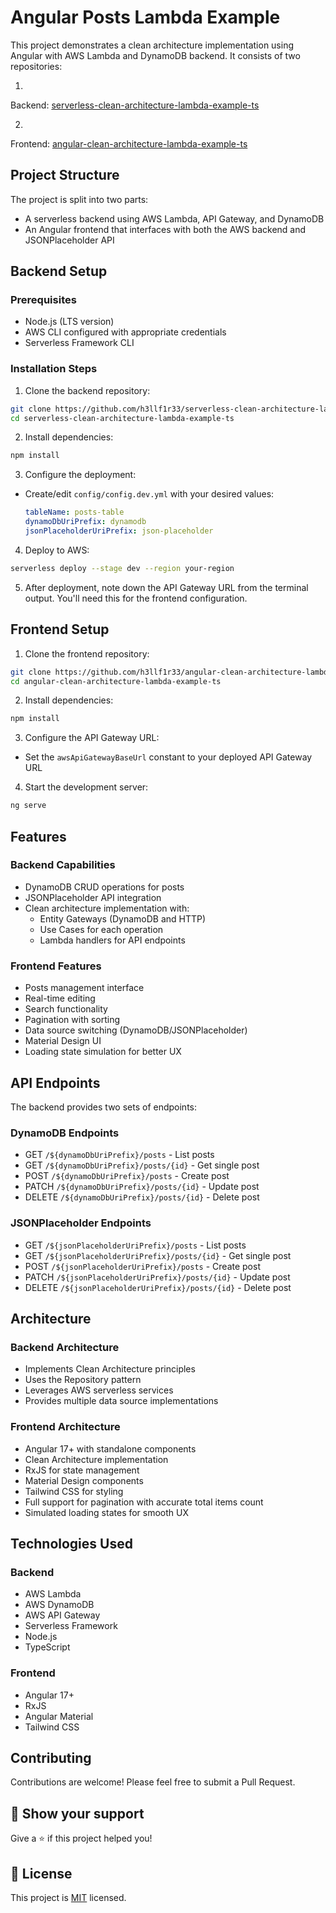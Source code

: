 # Angular Posts Lambda Example

This project demonstrates a clean architecture implementation using Angular with AWS Lambda and DynamoDB backend. It
consists of two repositories:

1.

Backend: [serverless-clean-architecture-lambda-example-ts](https://github.com/h3llf1r33/serverless-clean-architecture-lambda-example-ts)

2.

Frontend: [angular-clean-architecture-lambda-example-ts](https://github.com/h3llf1r33/angular-clean-architecture-lambda-example-ts)

## Project Structure

The project is split into two parts:

- A serverless backend using AWS Lambda, API Gateway, and DynamoDB
- An Angular frontend that interfaces with both the AWS backend and JSONPlaceholder API

## Backend Setup

### Prerequisites

- Node.js (LTS version)
- AWS CLI configured with appropriate credentials
- Serverless Framework CLI

### Installation Steps

1. Clone the backend repository:

```bash
git clone https://github.com/h3llf1r33/serverless-clean-architecture-lambda-example-ts
cd serverless-clean-architecture-lambda-example-ts
```

2. Install dependencies:

```bash
npm install
```

3. Configure the deployment:

- Create/edit `config/config.dev.yml` with your desired values:

   ```yaml
   tableName: posts-table
   dynamoDbUriPrefix: dynamodb
   jsonPlaceholderUriPrefix: json-placeholder
   ```

4. Deploy to AWS:

```bash
serverless deploy --stage dev --region your-region
```

5. After deployment, note down the API Gateway URL from the terminal output. You'll need this for the frontend
   configuration.

## Frontend Setup

1. Clone the frontend repository:

```bash
git clone https://github.com/h3llf1r33/angular-clean-architecture-lambda-example-ts
cd angular-clean-architecture-lambda-example-ts
```

2. Install dependencies:

```bash
npm install
```

3. Configure the API Gateway URL:

- Set the `awsApiGatewayBaseUrl` constant to your deployed API Gateway URL

4. Start the development server:

```bash
ng serve
```

## Features

### Backend Capabilities

- DynamoDB CRUD operations for posts
- JSONPlaceholder API integration
- Clean architecture implementation with:
    - Entity Gateways (DynamoDB and HTTP)
    - Use Cases for each operation
    - Lambda handlers for API endpoints

### Frontend Features

- Posts management interface
- Real-time editing
- Search functionality
- Pagination with sorting
- Data source switching (DynamoDB/JSONPlaceholder)
- Material Design UI
- Loading state simulation for better UX

## API Endpoints

The backend provides two sets of endpoints:

### DynamoDB Endpoints

- GET `/${dynamoDbUriPrefix}/posts` - List posts
- GET `/${dynamoDbUriPrefix}/posts/{id}` - Get single post
- POST `/${dynamoDbUriPrefix}/posts` - Create post
- PATCH `/${dynamoDbUriPrefix}/posts/{id}` - Update post
- DELETE `/${dynamoDbUriPrefix}/posts/{id}` - Delete post

### JSONPlaceholder Endpoints

- GET `/${jsonPlaceholderUriPrefix}/posts` - List posts
- GET `/${jsonPlaceholderUriPrefix}/posts/{id}` - Get single post
- POST `/${jsonPlaceholderUriPrefix}/posts` - Create post
- PATCH `/${jsonPlaceholderUriPrefix}/posts/{id}` - Update post
- DELETE `/${jsonPlaceholderUriPrefix}/posts/{id}` - Delete post

## Architecture

### Backend Architecture

- Implements Clean Architecture principles
- Uses the Repository pattern
- Leverages AWS serverless services
- Provides multiple data source implementations

### Frontend Architecture

- Angular 17+ with standalone components
- Clean Architecture implementation
- RxJS for state management
- Material Design components
- Tailwind CSS for styling
- Full support for pagination with accurate total items count
- Simulated loading states for smooth UX

## Technologies Used

### Backend

- AWS Lambda
- AWS DynamoDB
- AWS API Gateway
- Serverless Framework
- Node.js
- TypeScript

### Frontend

- Angular 17+
- RxJS
- Angular Material
- Tailwind CSS

## Contributing

Contributions are welcome! Please feel free to submit a Pull Request.

## 🌟 Show your support

Give a ⭐️ if this project helped you!

## 📝 License

This project is [MIT](LICENSE) licensed.